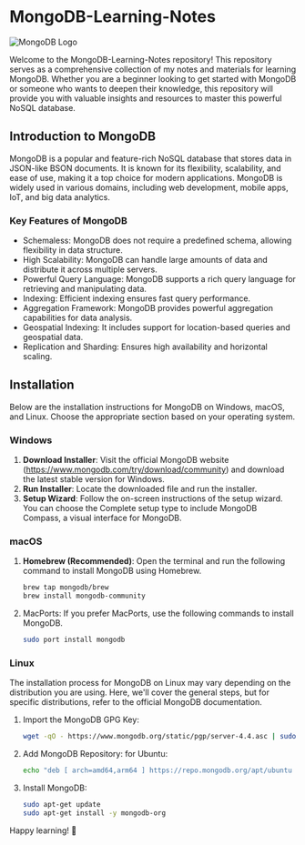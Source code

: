 # MongoDB-Learning-Notes

![MongoDB Logo](https://www.mongodb.com/assets/images/global/favicon.ico)

Welcome to the MongoDB-Learning-Notes repository! This repository serves as a comprehensive collection of my notes and materials for learning MongoDB. Whether you are a beginner looking to get started with MongoDB or someone who wants to deepen their knowledge, this repository will provide you with valuable insights and resources to master this powerful NoSQL database.

## Introduction to MongoDB

MongoDB is a popular and feature-rich NoSQL database that stores data in JSON-like BSON documents. It is known for its flexibility, scalability, and ease of use, making it a top choice for modern applications. MongoDB is widely used in various domains, including web development, mobile apps, IoT, and big data analytics.

### Key Features of MongoDB

- Schemaless: MongoDB does not require a predefined schema, allowing flexibility in data structure.
- High Scalability: MongoDB can handle large amounts of data and distribute it across multiple servers.
- Powerful Query Language: MongoDB supports a rich query language for retrieving and manipulating data.
- Indexing: Efficient indexing ensures fast query performance.
- Aggregation Framework: MongoDB provides powerful aggregation capabilities for data analysis.
- Geospatial Indexing: It includes support for location-based queries and geospatial data.
- Replication and Sharding: Ensures high availability and horizontal scaling.

## Installation

Below are the installation instructions for MongoDB on Windows, macOS, and Linux. Choose the appropriate section based on your operating system.

### Windows

1. **Download Installer**: Visit the official MongoDB website (https://www.mongodb.com/try/download/community) and download the latest stable version for Windows.
2. **Run Installer**: Locate the downloaded file and run the installer.
3. **Setup Wizard**: Follow the on-screen instructions of the setup wizard. You can choose the Complete setup type to include MongoDB Compass, a visual interface for MongoDB.

### macOS

1. **Homebrew (Recommended)**: Open the terminal and run the following command to install MongoDB using Homebrew.

   ```bash
   brew tap mongodb/brew
   brew install mongodb-community
   ```
2. MacPorts: If you prefer MacPorts, use the following commands to install MongoDB.
   
   ```bash
   sudo port install mongodb
   ```
### Linux
The installation process for MongoDB on Linux may vary depending on the distribution you are using. Here, we'll cover the general steps, but for specific distributions, refer to the official MongoDB documentation.
1. Import the MongoDB GPG Key:
   ```bash
   wget -qO - https://www.mongodb.org/static/pgp/server-4.4.asc | sudo apt-key add -
   ```
2. Add MongoDB Repository:
  for Ubuntu:
   ```bash
   echo "deb [ arch=amd64,arm64 ] https://repo.mongodb.org/apt/ubuntu $(lsb_release -cs)/mongodb-org/4.4 multiverse" | sudo tee /etc/apt/sources.list.d/mongodb-org-4.4.list
   ```
3. Install MongoDB:
   ```bash
   sudo apt-get update
   sudo apt-get install -y mongodb-org
   ```
Happy learning! 🚀
